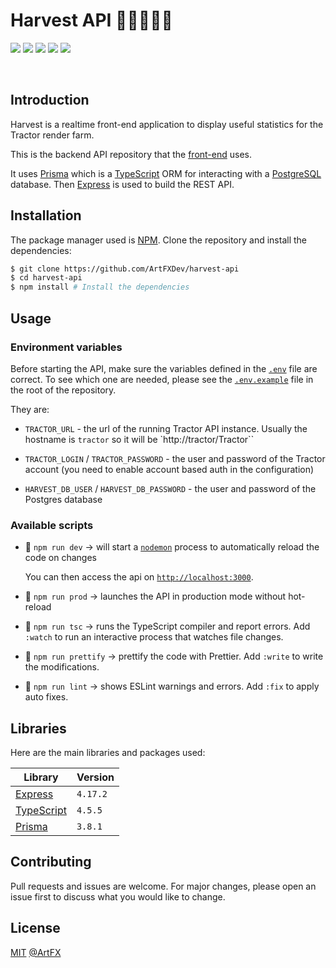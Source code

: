 # Harvest API 👨‍🌾👩‍🌾🌾

![](https://img.shields.io/badge/TypeScript-007ACC?style=for-the-badge&logo=typescript&logoColor=white) ![](https://img.shields.io/badge/express-40a9fe?style=for-the-badge&logo=express&logoColor=white) ![](https://img.shields.io/badge/Prisma-38a169?style=for-the-badge&logo=prisma&logoColor=white) ![](https://img.shields.io/badge/ESLint-4b32c3?style=for-the-badge&logo=eslint&logoColor=white) ![](https://img.shields.io/badge/Prettier-c188c1?style=for-the-badge&logo=prettier&logoColor=white)

<br>

## Introduction

Harvest is a realtime front-end application to display useful statistics for the Tractor render farm.

This is the backend API repository that the [front-end](https://github.com/ArtFXDev/harvest-ui) uses.

It uses [Prisma](https://www.prisma.io/) which is a [TypeScript](https://www.typescriptlang.org/) ORM for interacting with a [PostgreSQL](https://www.postgresql.org/) database. Then [Express](https://expressjs.com/) is used to build the REST API.

## Installation

The package manager used is [NPM](https://npmjs.com/). Clone the repository and install the dependencies:

```bash
$ git clone https://github.com/ArtFXDev/harvest-api
$ cd harvest-api
$ npm install # Install the dependencies
```

## Usage

### Environment variables

Before starting the API, make sure the variables defined in the [`.env`](.env) file are correct. To see which one are needed, please see the [`.env.example`](.env.example) file in the root of the repository.

They are:

- `TRACTOR_URL` - the url of the running Tractor API instance. Usually the hostname is `tractor` so it will be `http://tractor/Tractor``

- `TRACTOR_LOGIN` / `TRACTOR_PASSWORD` - the user and password of the Tractor account (you need to enable account based auth in the configuration)

- `HARVEST_DB_USER` / `HARVEST_DB_PASSWORD` - the user and password of the Postgres database

### Available scripts

- 🚀 `npm run dev` -> will start a [`nodemon`](https://nodemon.io/) process to automatically reload the code on changes

  You can then access the api on [`http://localhost:3000`](http://localhost:3000).

- 👷 `npm run prod` -> launches the API in production mode without hot-reload

- 🔨 `npm run tsc` -> runs the TypeScript compiler and report errors. Add `:watch` to run an interactive process that watches file changes.

- 💅 `npm run prettify` -> prettify the code with Prettier. Add `:write` to write the modifications.

- 🚨 `npm run lint` -> shows ESLint warnings and errors. Add `:fix` to apply auto fixes.

## Libraries

Here are the main libraries and packages used:

| Library                                       | Version  |
| --------------------------------------------- | -------- |
| [Express](https://expressjs.com/)             | `4.17.2` |
| [TypeScript](https://www.typescriptlang.org/) | `4.5.5`  |
| [Prisma](https://www.prisma.io/)              | `3.8.1`  |

## Contributing

Pull requests and issues are welcome. For major changes, please open an issue first to discuss what you would like to change.

## License

[MIT](./LICENSE.md) [@ArtFX](https://artfx.school/)
